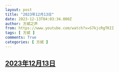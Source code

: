 ```yaml
---
layout: post
title: "2023年12月13日"
date: 2023-12-13T04:03:34.000Z
author: 方斌之声
from: https://www.youtube.com/watch?v=S7kjcRgTKII
tags: [ 方斌 ]
comments: True
categories: [ 方斌 ]
---
```

<!--1702440214000-->
[2023年12月13日](https://www.youtube.com/watch?v=S7kjcRgTKII)
------

<div>

</div>
